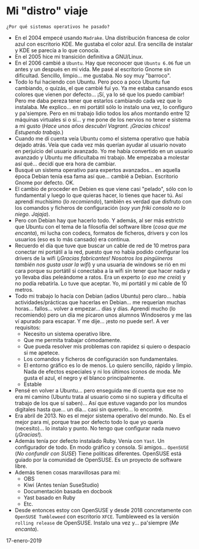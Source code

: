 
# Mi "distro" viaje

`¿Por qué sistemas operativos he pasado?`

* En el 2004 empecé usando `Madrake`. Una distribución francesa de color azul con escritorio KDE. Me gustaba el color azul. Era sencilla de instalar y KDE se parecía a lo que conocía.
* En el 2005 hice mi transición definitiva a GNU/Linux.
* En el 2006 cambié a `Ubuntu`. Hay que reconocer que `Ubuntu 6.06` fue un antes y un después en mi vida. Me pasé al escritorio Gnome sin dificultad. Sencillo, limpio... me gustaba. No soy muy "barroco".
* Todo lo fui haciendo con Ubuntu. Pero poco a poco Ubuntu fue cambiando, o quizás, el que cambié fuí yo. Ya me estaba cansando esos colores que vienen por defecto... ¡Sí, ya lo sé que los puedo cambiar! Pero me daba pereza tener que estarlos cambiando cada vez que lo instalaba.  Me explico... en mi portátil sólo lo instalo una vez, lo configuro y pa'siempre. Pero en mi trabajo lidio todos los años montando entre 12 máquinas virtuales si o sí... y me pone de los nervios no tener e sistema a mi gusto (_Hace unos años descubrí Vagrant. ¡Gracias chicos! Estupendo trabajo._)
* Cuando me dí cuenta veía Ubuntu como el sistema operativo que había dejado atrás. Veía que cada vez más querían ayudar al usuario novato en perjuicio del usuario avanzado. Yo me había convertido en un usuario avanzado y Ubuntu me dificultaba mi trabajo. Me empezaba a molestar así qué... decidí que era hora de cambiar.
* Busqué un sistema operativo para expertos avanzados... en aquella época Debian tenía esa fama así que... cambié a Debian. Escritorio Gnome por defecto. OK.
* El cambio de proceder en Debien es que viene casi "pelado", sólo con lo fundamental y luego lo que quieras hacer, lo tienes que hacer tú. Así aprendí muchísimo (_lo recomiendo_), también es verdad que disfruto con los comandos y ficheros de configuración (_soy yun friki consola no lo niego. Jajaja_).
* Pero con Debian hay que hacerlo todo. Y además, al ser más estricto que Ubuntu con el tema de la filosofía del software libre (_cosa que me encanta_), mi lucha con codecs, formatos de ficheros, drivers y con los usuarios (eso es lo más cansado) era contínua.
* Recuerdo el día que tuve que buscar un cable de red de 10 metros para conectar mi portátil a la red, puesto que no había podido configurar los drivers de la wifi (_¡Gracias fabricantes! Nosotros los pingüineros también nos gusta usar la wifi_) y una usuaria de windows se rió en mi cara porque su portátil si conectaba a la wifi sin tener que hacer nada y yo llevaba días peleándome a ratos. Era un experto (_o eso me creía_) y no podía rebatirla. Lo tuve que aceptar. Yo, mi portátil y mi cable de 10 metros.
* Todo mi trabajo lo hacía con Debian (adios Ubuntu) pero claro... había actividades/prácticas que hacerlas en Debian... me requerían muchas horas... fallos... volver a empezar... días y días. Aprendí mucho (lo recomiendo) pero un día me picaron unos alumnos Windoseros y me las ví apurado para escapar. Y me dije... ¡esto no puede ser!. A ver requisitos:
    * Necesito un sistema operativo libre.
    * Que me permita trabajar cómodamente.
    * Que pueda resolver mis problemas con rapidez si quiero o despacio si me apetece.
    * Los comandos y ficheros de configuración son fundamentales.
    * El entorno gráfico es lo de menos. Lo quiero sencillo, rápido y limpio. Nada de efectos especiales y ni los últimos iconos de moda. Me gusta el azul, el negro y el blanco principalmente.
    * Estable
* Pensé en volver a Ubuntu... pero enseguida me dí cuenta que ese no era mi camino (Ubuntu trata al usuario como si no supiera y dificulta el trabajo de los que sí saben)... Así que estuve vagando por los mundos digitales hasta que... un día... casi sin quererlo... lo encontré.
* Era abril de 2013. No es el mejor sistema operativo del mundo. No. Es el mejor para mí, porque trae por defecto todo lo que yo quería (necesito)... lo instalo y punto. No tengo que configurar nada nuevo (_¡Gracias!_).
* Además tenía por defecto instalado Ruby. Venía con `Yast`. Un configurador de todo. En modo gráfico y consola. Si amigos... `OpenSUSE` (_No confundir con SUSE_) Tiene políticas diferentes. OpenSUSE está guiado por la comunidad de OpenSUSE. Es un proyecto de software libre.
* Además tienen cosas maravillosas para mí:
    * OBS
    * Kiwi (Antes tenían SuseStudio)
    * Documentación basada en docbook
    * Yast basado en Ruby
    * Etc.
* Desde entonces estoy con OpenSUSE y desde 2018 concretamente con `OpenSUSE Tumbleweed` con escritorio `XFCE`. Tumbleweed es la versión `rolling release` de OpenSUSE. Instalo una vez y... pa'siempre (_Me encanta_).

17-enero-2019
